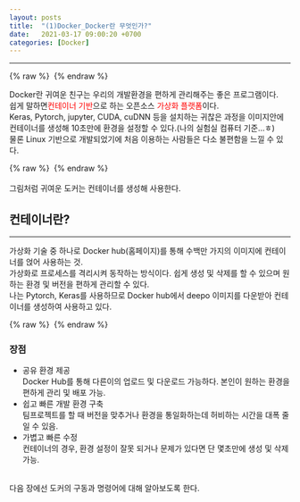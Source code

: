 ```yaml
---
layout: posts
title:  "(1)Docker_Docker란 무엇인가?"
date:   2021-03-17 09:00:20 +0700
categories: [Docker]
---
```

<link rel = "stylesheet" href ="/static/css/bootstrap.min.css">


--------------------------


{% raw %} <img src="https://Kimjs11.github.io/img/What is Docker.png" alt=""> {% endraw %}

Docker란 귀여운 친구는 우리의 개발환경을 편하게 관리해주는 좋은 프로그램이다.<br/>
쉽게 말하면<span style="color:red">컨테이너 기반</span>으로 하는 오픈소스 <span style="color:red">가상화 플랫폼</span>이다.<br/>
Keras, Pytorch, jupyter, CUDA, cuDNN 등을 설치하는 귀찮은 과정을 이미지안에 컨테이너를 생성해 10초만에 환경을 설정할 수 있다.(나의 실험실 컴퓨터 기준...ㅎ)<br/>
물론 Linux 기반으로 개발되었기에 처음 이용하는 사람들은 다소 불편함을 느낄 수 있다.

{% raw %} <img src="https://Kimjs11.github.io/img/3장 컨테이너 기반 가상화 시스템 설명.png" alt=""> {% endraw %}
<br/>
<br/>
그림처럼 귀여운 도커는 컨테이너를 생성해 사용한다. 

## 컨테이너란?
--------------------------
가상화 기술 중 하나로 Docker hub(홈페이지)를 통해 수백만 가지의 이미지에 컨테이너를 얹어 사용하는 것.<br/>
가상화로 프로세스를 격리시켜 동작하는 방식이다. 쉽게 생성 및 삭제를 할 수 있으며 원하는 환경 및 버전을 편하게 관리할 수 있다.<br/>
나는 Pytorch, Keras를 사용하므로 Docker hub에서 deepo 이미지를 다운받아 컨테이너를 생성하여 사용하고 있다.<br/>

{% raw %} <img src="https://Kimjs11.github.io/img/4장 가상환경 설명.png" alt=""> {% endraw %}
<br/>


### 장점
- 공유 환경 제공<br/>
Docker Hub를 통해 다른이의 업로드 및 다운로드 가능하다. 본인이 원하는 환경을 편하게 관리 및 배포 가능.
- 쉽고 빠른 개발 환경 구축<br/>
팀프로젝트를 할 때 버전을 맞추거나 환경을 통일화하는데 허비하는 시간을 대폭 줄일 수 있음.
- 가볍고 빠른 수정<br/>
컨테이너의 경우, 환경 설정이 잘못 되거나 문제가 있다면 단 몇초만에 생성 및 삭제 가능.<br/>

<br/>
다음 장에선 도커의 구동과 명령어에 대해 알아보도록 한다.
